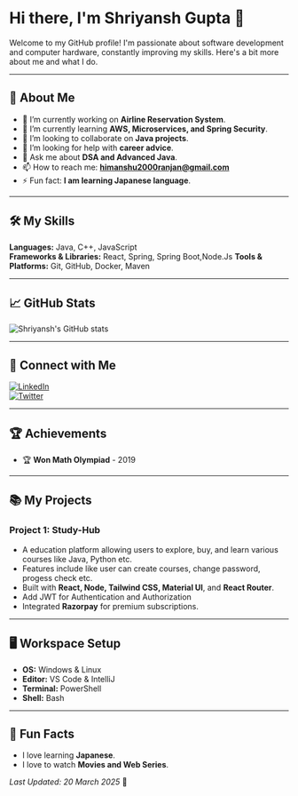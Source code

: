# Hi there, I'm Shriyansh Gupta 👋

Welcome to my GitHub profile! I'm passionate about software development and computer hardware, constantly improving my skills. Here's a bit more about me and what I do.

---

## 🚀 About Me
- 🔭 I’m currently working on **Airline Reservation System**.
- 🌱 I’m currently learning **AWS, Microservices, and Spring Security**.
- 👯 I’m looking to collaborate on **Java projects**.
- 🤔 I’m looking for help with **career advice**.
- 💬 Ask me about **DSA and Advanced Java**.
- 📫 How to reach me: **himanshu2000ranjan@gmail.com**
- ⚡ Fun fact: **I am learning Japanese language**.

---

## 🛠️ My Skills
**Languages:** Java, C++, JavaScript  
**Frameworks & Libraries:** React, Spring, Spring Boot,Node.Js 
**Tools & Platforms:** Git, GitHub, Docker, Maven  

---

## 📈 GitHub Stats
![Shriyansh's GitHub stats](https://github-readme-stats.vercel.app/api?username=Shriyanshgithub&show_icons=true&theme=tokyonight)

---

## 🔗 Connect with Me
[![LinkedIn](https://img.shields.io/badge/LinkedIn-0077B5?style=for-the-badge&logo=linkedin&logoColor=white)](https://linkedin.com/in/Shriyanshgithub)  
[![Twitter](https://img.shields.io/badge/Twitter-1DA1F2?style=for-the-badge&logo=twitter&logoColor=white)](https://twitter.com/Shriyanshgithub)  

---

## 🏆 Achievements
- 🏆 **Won Math Olympiad** - 2019

---

## 📚 My Projects
### **Project 1: Study-Hub**
- A education platform allowing users to explore, buy, and learn various courses like Java, Python etc.
- Features include like user can create courses, change password, progess check etc.
- Built with **React, Node, Tailwind CSS, Material UI**, and **React Router**.
- Add JWT for Authentication and Authorization
- Integrated **Razorpay** for premium subscriptions.

---

## 🖥️ Workspace Setup
- **OS:** Windows & Linux  
- **Editor:** VS Code & IntelliJ  
- **Terminal:** PowerShell 
- **Shell:** Bash  

---

## 📅 Fun Facts
- I love learning **Japanese**.
- I love to watch **Movies and Web Series**.

_Last Updated: 20 March 2025_ 🚀

